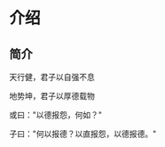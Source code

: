 # 介绍

## 简介
天行健，君子以自强不息

地势坤，君子以厚德载物

或曰："以德报怨，何如？"

子曰："何以报德？以直报怨，以德报德。"

[^官网]: https://docsify.js.org/#/zh-cn/


